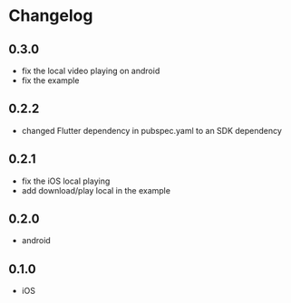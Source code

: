 # Changelog

## 0.3.0

- fix the local video playing on android
- fix the example

## 0.2.2

- changed Flutter dependency in pubspec.yaml to an SDK dependency

## 0.2.1

- fix the iOS local playing
- add download/play local in the example

## 0.2.0

- android

## 0.1.0

- iOS